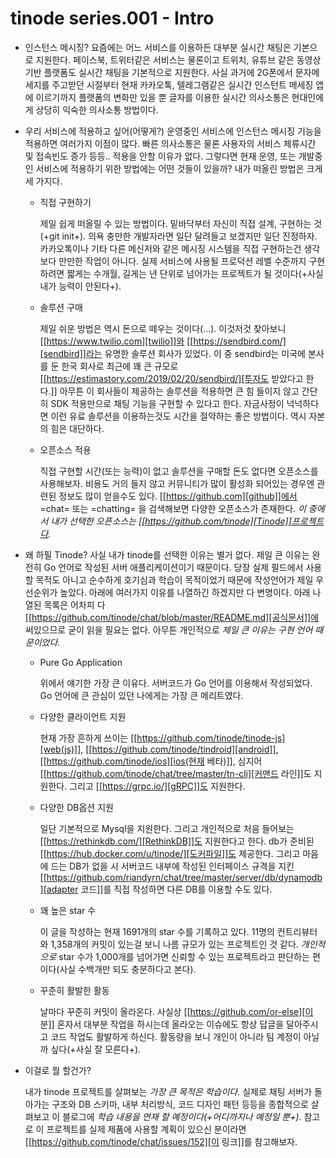 # tinode series.001 - Intro


* 인스턴스 메시징?
  요즘에는 어느 서비스를 이용하든 대부분 실시간 채팅은 기본으로 지원한다. 페이스북, 트위터같은 서비스는 물론이고 트위치, 유튜브 같은 동영상 기반 플랫폼도 실시간 채팅을 기본적으로 지원한다. 사실 과거에 2G폰에서 문자메세지를 주고받던 시절부터 현재 카카오톡, 텔레그램같은 실시간 인스턴트 메세징 앱에 이르기까지 플랫폼의 변화만 있을 뿐 글자를 이용한 실시간 의사소통은 현대인에게 상당히 익숙한 의사소통 방법이다.

* 우리 서비스에 적용하고 싶어(어떻게?)
  운영중인 서비스에 인스턴스 메시징 기능을 적용하면 여러가지 이점이 많다. 빠른 의사소통은 물론 사용자의 서비스 체류시간 및 접속빈도 증가 등등.. 적용을 안할 이유가 없다. 그렇다면 현재 운영, 또는 개발중인 서비스에 적용하기 위한 방법에는 어떤 것들이 있을까? 내가 떠올린 방법은 크게 세 가지다.

  * 직접 구현하기

	제일 쉽게 떠올릴 수 있는 방법이다. 밑바닥부터 자신이 직접 설계, 구현하는 것(+git init+). 의욕 충만한 개발자라면 일단 달려들고 보겠지만 일단 진정하자. 카카오톡이나 기타 다른 메신저와 같은 메시징 시스템을 직접 구현하는건 생각보다 만만한 작업이 아니다. 실제 서비스에 사용될 프로덕션 레벨 수준까지 구현하려면 짧게는 수개월, 길게는 년 단위로 넘어가는 프로젝트가 될 것이다(+사실 내가 능력이 안된다+).

  * 솔루션 구매

	제일 쉬운 방법은 역시 돈으로 떼우는 것이다(...). 이것저것 찾아보니 [[https://www.twilio.com][twilio]]와 [[https://sendbird.com/][sendbird]]라는 유명한 솔루션 회사가 있었다. 이 중 sendbird는 미국에 본사를 둔 한국 회사로 최근에 꽤 큰 규모로 [[https://estimastory.com/2019/02/20/sendbird/][투자도 받았다고 한다.]] 아무튼 이 회사들이 제공하는 솔루션을 적용하면 큰 힘 들이지 않고 간단히 SDK 적용만으로 채팅 기능을 구현할 수 있다고 한다. 자금사정이 넉넉하다면 이런 유료 솔루션을 이용하는것도 시간을 절약하는 좋은 방법이다. 역시 자본의 힘은 대단하다.

  * 오픈소스 적용

	직접 구현할 시간(또는 능력)이 없고 솔루션을 구매할 돈도 없다면 오픈소스를 사용해보자. 비용도 거의 들지 않고 커뮤니티가 많이 활성화 되어있는 경우엔 관련된 정보도 많이 얻을수도 있다. [[https://github.com][github]]에서 =chat= 또는 =chatting= 을 검색해보면 다양한 오픈소스가 존재한다. *이 중에서 내가 선택한 오픈소스는 [[https://github.com/tinode][Tinode]]프로젝트다.*

* 왜 하필 Tinode?
  사실 내가 tinode를 선택한 이유는 별거 없다. 제일 큰 이유는 완전히 Go 언어로 작성된 서버 애플리케이션이기 때문이다. 당장 실제 필드에서 사용할 목적도 아니고 순수하게 호기심과 학습이 목적이었기 때문에 작성언어가 제일 우선순위가 높았다. 아래에 여러가지 이유를 나열하긴 하겠지만 다 변명이다. 아래 나열된 목록은 어차피 다 [[https://github.com/tinode/chat/blob/master/README.md][공식문서]]에 써있으므로 굳이 읽을 필요는 없다. 아무튼 개인적으로 *제일 큰 이유는 구현 언어 때문이었다.*

  * Pure Go Application

	위에서 얘기한 가장 큰 이유다. 서버코드가 Go 언어를 이용해서 작성되었다. Go 언어에 큰 관심이 있던 나에게는 가장 큰 메리트였다.

  * 다양한 클라이언트 지원

	현재 가장 흔하게 쓰이는 [[https://github.com/tinode/tinode-js][web(js)]], [[https://github.com/tinode/tindroid][android]], [[https://github.com/tinode/ios][ios(현재 베타)]], 심지어 [[https://github.com/tinode/chat/tree/master/tn-cli][커맨드 라인]]도 지원한다. 그리고 [[https://grpc.io/][gRPC]]도 지원한다.

  * 다양한 DB옵션 지원

	일단 기본적으로 Mysql을 지원한다. 그리고 개인적으로 처음 들어보는 [[https://rethinkdb.com/][RethinkDB]]도 지원한다고 한다. db가 준비된 [[https://hub.docker.com/u/tinode/][도커파일]]도 제공한다. 그리고 마음에 드는 DB가 없을 시 서버코드 내부에 작성된 인터페이스 규격을 지킨 [[https://github.com/riandyrn/chat/tree/master/server/db/dynamodb][adapter 코드]]를 직접 작성하면 다른 DB를 이용할 수도 있다.

  * 꽤 높은 star 수

	이 글을 작성하는 현재 1691개의 star 수를 기록하고 있다. 11명의 컨트리뷰터와 1,358개의 커밋이 있는걸 보니 나름 규모가 있는 프로젝트인 것 같다. *개인적으로* star 수가 1,000개를 넘어가면 신뢰할 수 있는 프로젝트라고 판단하는 편이다(사실 수백개만 되도 충분하다고 본다).

  * 꾸준히 활발한 활동

	날마다 꾸준히 커밋이 올라온다. 사실상 [[https://github.com/or-else][이 분]] 혼자서 대부분 작업을 하시는데 올라오는 이슈에도 항상 답글을 달아주시고 코드 작업도 활발하게 하신다. 활동량을 보니 개인이 아니라 팀 계정이 아닐까 싶다(+사실 잘 모른다+).

* 이걸로 뭘 할건가?

  내가 tinode 프로젝트를 살펴보는 *가장 큰 목적은 학습이다.* 실제로 채팅 서버가 돌아가는 구조와 DB 스키마, 내부 처리방식, 코드 디자인 패턴 등등을 종합적으로 살펴보고 이 블로그에 *학습 내용을 연재 할 예정이다(+어디까지나 예정일 뿐+).* 참고로 이 프로젝트를 실제 제품에 사용할 계획이 있으신 분이라면 [[https://github.com/tinode/chat/issues/152][이 링크]]를 참고해보자.

